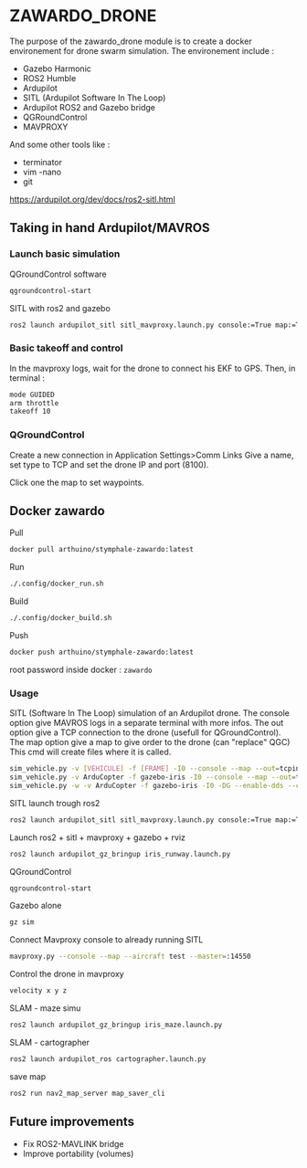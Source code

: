 # ZAWARDO_DRONE

The purpose of the zawardo_drone module is to create a docker environement for drone swarm simulation.
The environement include :

- Gazebo Harmonic
- ROS2 Humble
- Ardupilot
- SITL (Ardupilot Software In The Loop)
- Ardupilot ROS2 and Gazebo bridge
- QGRoundControl
- MAVPROXY

And some other tools like :

- terminator
- vim
-nano
- git

<https://ardupilot.org/dev/docs/ros2-sitl.html>

## Taking in hand Ardupilot/MAVROS

### Launch basic simulation

QGroundControl software

```bash
qgroundcontrol-start
```

SITL with ros2 and gazebo

```bash
ros2 launch ardupilot_sitl sitl_mavproxy.launch.py console:=True map:=True
```

### Basic takeoff and control

In the mavproxy logs, wait for the drone to connect his EKF to GPS.
Then, in terminal :

```bash
mode GUIDED
arm throttle
takeoff 10
```

### QGroundControl

Create a new connection in Application Settings>Comm Links
Give a name, set type to TCP and set the drone IP and port (8100).

Click one the map to set waypoints.

## Docker zawardo

Pull

```bash
docker pull arthuino/stymphale-zawardo:latest
```

Run

```bash
./.config/docker_run.sh
```

Build

```bash
./.config/docker_build.sh
```

Push

```bash
docker push arthuino/stymphale-zawardo:latest
```

root password inside docker : ``zawardo``

### Usage

SITL (Software In The Loop) simulation of an Ardupilot drone.
The console option give MAVROS logs in a separate terminal with more infos.
The out option give a TCP connection to the drone (usefull for QGroundControl).
The map option give a map to give order to the drone (can "replace" QGC)
This cmd will create files where it is called.

```bash
sim_vehicle.py -v [VEHICULE] -f [FRAME] -I0 --console --map --out=tcpin:[IP]:[PORT]
sim_vehicle.py -v ArduCopter -f gazebo-iris -I0 --console --map --out=tcpin:0.0.0.0:8100 
sim_vehicle.py -w -v ArduCopter -f gazebo-iris -I0 -DG --enable-dds --console --map --out=tcpin:0.0.0.0:8100 
```

SITL launch trough ros2

```bash
ros2 launch ardupilot_sitl sitl_mavproxy.launch.py console:=True map:=True
```

Launch ros2 + sitl + mavproxy + gazebo + rviz

```bash
ros2 launch ardupilot_gz_bringup iris_runway.launch.py
```

QGroundControl

```bash
qgroundcontrol-start
```

Gazebo alone

```bash
gz sim
```

Connect Mavproxy console to already running SITL

```bash
mavproxy.py --console --map --aircraft test --master=:14550
```

Control the drone in mavproxy

```bash
velocity x y z
```

SLAM - maze simu

```bash
ros2 launch ardupilot_gz_bringup iris_maze.launch.py
```

SLAM - cartographer

```bash
ros2 launch ardupilot_ros cartographer.launch.py
```

save map

```bash
ros2 run nav2_map_server map_saver_cli
```

## Future improvements

- Fix ROS2-MAVLINK bridge
- Improve portability (volumes)
